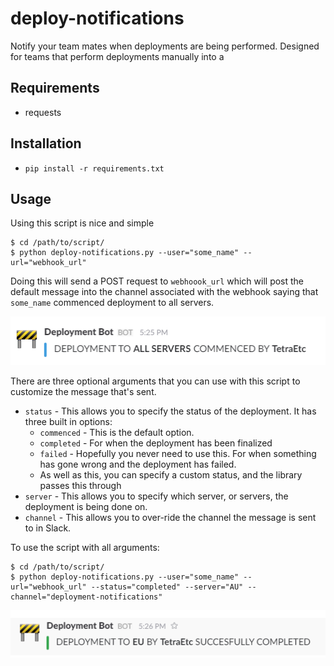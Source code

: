 # deploy-notifications
Notify your team mates when deployments are being performed. Designed for teams that perform deployments manually into a 

## Requirements
- requests

## Installation
- `pip install -r requirements.txt`

## Usage
Using this script is nice and simple

```shell
$ cd /path/to/script/
$ python deploy-notifications.py --user="some_name" --url="webhook_url"
```

Doing this will send a POST request to `webhoook_url` which will post the 
default message into the channel associated with the webhook saying that
`some_name` commenced deployment to all servers.

![](images/default_screenshot.png)

There are three optional arguments that you can use with this script to
customize the message that's sent.
   
- `status`      - This allows you to specify the status of the deployment. It 
has three built in options:
    - `commenced` - This is the default option.
    - `completed` - For when the deployment has been finalized
    - `failed`    - Hopefully you never need to use this. For when something 
    has gone wrong and the deployment has failed.
    - As well as this, you can specify a custom status, and the library passes 
    this through
- `server` - This allows you to specify which server, or servers, the
deployment is being done on. 
- `channel` - This allows you to over-ride the channel the message is sent to
in Slack.
 
To use the script with all arguments:

```shell
$ cd /path/to/script/
$ python deploy-notifications.py --user="some_name" --url="webhook_url" --status="completed" --server="AU" --channel="deployment-notifications"
```

![](images/complete_single_server.png)
